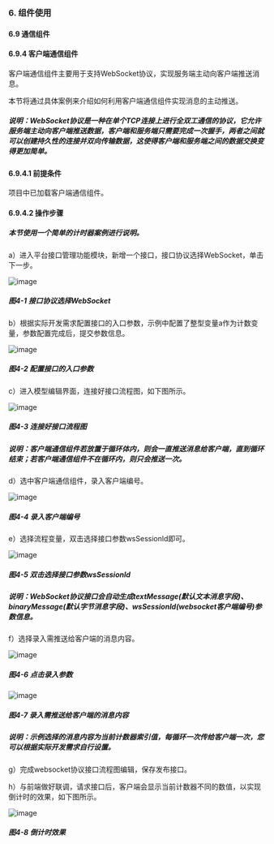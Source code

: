 ### 6. 组件使用

#### 6.9 通信组件

#### 6.9.4 客户端通信组件

客户端通信组件主要用于支持WebSocket协议，实现服务端主动向客户端推送消息。

本节将通过具体案例来介绍如何利用客户端通信组件实现消息的主动推送。

##### 说明：WebSocket协议是一种在单个TCP连接上进行全双工通信的协议，它允许服务端主动向客户端推送数据，客户端和服务端只需要完成一次握手，两者之间就可以创建持久性的连接并双向传输数据，这使得客户端和服务端之间的数据交换变得更加简单。

#### 6.9.4.1 前提条件

项目中已加载客户端通信组件。

#### 6.9.4.2 操作步骤

##### 本节使用一个简单的计时器案例进行说明。

a）进入平台接口管理功能模块，新增一个接口，接口协议选择WebSocket，单击下一步。

![image](https://user-images.githubusercontent.com/79617492/210334814-00ad3587-a8f9-4523-9648-f4f9bc08be4d.png)

##### 图4-1 接口协议选择WebSocket

b）根据实际开发需求配置接口的入口参数，示例中配置了整型变量a作为计数变量，参数配置完成后，提交参数信息。

![image](https://user-images.githubusercontent.com/79617492/210334879-6910a2d9-ba49-4af9-845f-662a3582a264.png)

##### 图4-2 配置接口的入口参数

c）进入模型编辑界面，连接好接口流程图，如下图所示。

![image](https://user-images.githubusercontent.com/79617492/210335456-13ef3ab5-38f4-42cd-baab-885a0f6afac4.png)

##### 图4-3 连接好接口流程图

##### 说明：客户端通信组件若放置于循环体内，则会一直推送消息给客户端，直到循环结束；若客户端通信组件不在循环内，则只会推送一次。

d）选中客户端通信组件，录入客户端编号。

![image](https://user-images.githubusercontent.com/79617492/210335472-1349784b-e371-45ec-8e05-9e72630e15ab.png)

##### 图4-4 录入客户端编号

e）选择流程变量，双击选择接口参数wsSessionld即可。

![image](https://user-images.githubusercontent.com/79617492/210335489-52886955-5a08-47d0-a521-7b820f270f38.png)

##### 图4-5 双击选择接口参数wsSessionld

##### 说明：WebSocket协议接口会自动生成textMessage(默认文本消息字段)、binaryMessage(默认字节消息字段)、wsSessionId(websocket客户端编号)参数信息。

f）选择录入需推送给客户端的消息内容。

![image](https://user-images.githubusercontent.com/79617492/210335511-5e429ca3-9076-46f0-9079-ebf80cb4375f.png)

##### 图4-6 点击录入参数

![image](https://user-images.githubusercontent.com/79617492/210335535-337c4001-275a-468b-86ba-ddd8f968eace.png)

##### 图4-7 录入需推送给客户端的消息内容

##### 说明：示例选择的消息内容为当前计数器索引值，每循环一次传给客户端一次，您可以根据实际开发需求自行设置。

g）完成websocket协议接口流程图编辑，保存发布接口。

h）与前端做好联调，请求接口后，客户端会显示当前计数器不同的数值，以实现倒计时的效果，如下图所示。

![image](https://user-images.githubusercontent.com/79617492/210335563-d05277dd-0599-4e35-bf9f-5af09f46e80b.png)

##### 图4-8 倒计时效果
